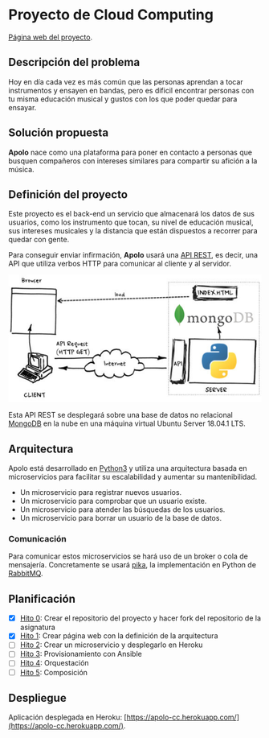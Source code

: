 # Proyecto de Cloud Computing

[Página web del proyecto](https://gomezportillo.github.io/apolo/).

## Descripción del problema

Hoy en día cada vez es más común que las personas aprendan a tocar instrumentos y ensayen en bandas, pero es dificil encontrar personas con tu misma educación musical y gustos con los que poder quedar para ensayar.

## Solución propuesta

**Apolo** nace como una plataforma para poner en contacto a personas que busquen compañeros con intereses similares para compartir su afición a la música.

## Definición del proyecto

Este proyecto es el back-end un servicio que almacenará los datos de sus usuarios, como los instrumento que tocan, su nivel de educación musical, sus intereses musicales y la distancia que están dispuestos a recorrer para quedar con gente.

Para conseguir enviar infirmación, **Apolo** usará una [API REST](https://bbvaopen4u.com/es/actualidad/api-rest-que-es-y-cuales-son-sus-ventajas-en-el-desarrollo-de-proyectos), es decir, una API que utiliza verbos HTTP para comunicar al cliente y al servidor.

![API REST](assets/readme/api-rest.jpg)

Esta API REST se desplegará sobre una base de datos no relacional [MongoDB](https://www.mongodb.com/es) en la nube en una máquina virtual Ubuntu Server 18.04.1 LTS.

## Arquitectura

Apolo está desarrollado en [Python3](https://www.python.org/) y utiliza una arquitectura basada en microservicios para facilitar su escalabilidad y aumentar su mantenibilidad.

* Un microservicio para registrar nuevos usuarios.
* Un microservicio para comprobar que un usuario existe.
* Un microservicio para atender las búsquedas de los usuarios.
* Un microservicio para borrar un usuario de la base de datos.

### Comunicación

Para comunicar estos microservicios se hará uso de un broker o cola de mensajería. Concretamente se usará [pika](https://pypi.org/project/pika/), la implementación en Python de [RabbitMQ](https://www.rabbitmq.com/).

## Planificación

* [x] [Hito 0](https://github.com/gomezportillo/apolo/milestone/4): Crear el repositorio del proyecto y hacer fork del repositorio de la asignatura
* [x] [Hito 1](https://github.com/gomezportillo/apolo/milestone/1): Crear página web con la definición de la arquitectura
* [ ] [Hito 2](https://github.com/gomezportillo/apolo/milestone/2): Crear un microservicio y desplegarlo en Heroku
* [ ] [Hito 3](https://github.com/gomezportillo/apolo/milestone/3): Provisionamiento con Ansible
* [ ] [Hito 4](https://github.com/gomezportillo/apolo/milestone/5): Orquestación
* [ ] [Hito 5](https://github.com/gomezportillo/apolo/milestone/6): Composición

## Despliegue

Aplicación desplegada en Heroku: [https://apolo-cc.herokuapp.com/](https://apolo-cc.herokuapp.com/).
